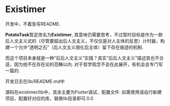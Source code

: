 # Existimer
开发中，不着急写README. 

**PotatoTask**暂定改名为**Existimer**, 其意味仍需要思考，不过暂时目标是作为一款后人文主义式的（尽管要超出后人文主义，不仅仅是对人主体的反思）计时器，构建一个允许“透明之石”（后人文主义弱化后主体）留下存在痕迹的机制. 

而这个项目本身就是一种“后后人文主义”实践？其实“后后人文主义”描述其也不合适，因为他不在存在论的范畴以内. 对于哲学观念不会在此展开，有机会会专门写一篇的. 

开发日志在lib/README.md中

源码在existimer/lib中，其余主要为Flutter调试、配置文件. 如需使用请自行新建项目，配置好对应的库，替换lib目录即可.0.0